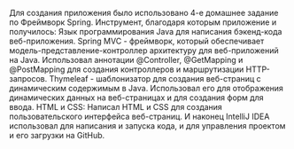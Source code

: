 Для создания приложения было использовано 4-е домашнее задание по Фреймворк Spring.
Инструмент, благодаря которым приложение и получилось:
Язык программирования Java для написания бэкенд-кода веб-приложения.
Spring MVC - фреймворк, который обеспечивает модель-представление-контроллер архитектуру для веб-приложений на Java. Использовал аннотации @Controller, @GetMapping и @PostMapping для создания контроллеров и маршрутизации HTTP-запросов.
Thymeleaf - шаблонизатор для создания веб-страниц с динамическим содержимым в Java. Использовал его для отображения динамических данных на веб-страницах и для создания форм для ввода.
HTML и CSS: Написал HTML и CSS для создания пользовательского интерфейса веб-страниц.
И наконец IntelliJ IDEA использовал для написания и запуска кода, и для управления проектом и его загрузки на GitHub.
